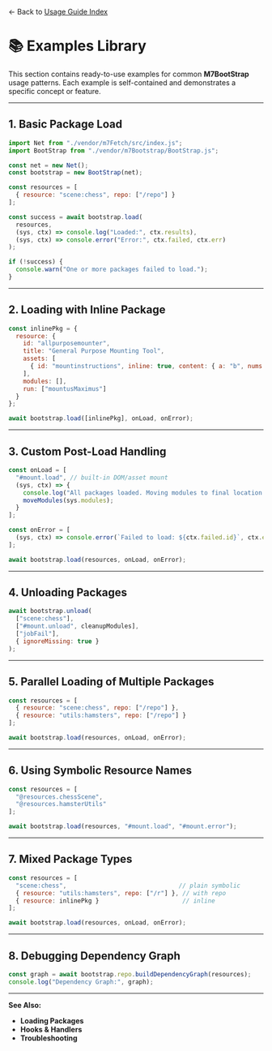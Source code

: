 ← Back to [Usage Guide Index](TOC.md)

# 📚 Examples Library

This section contains ready-to-use examples for common **M7BootStrap** usage patterns.
Each example is self-contained and demonstrates a specific concept or feature.

---

## 1. Basic Package Load

```js
import Net from "./vendor/m7Fetch/src/index.js";
import BootStrap from "./vendor/m7Bootstrap/BootStrap.js";

const net = new Net();
const bootstrap = new BootStrap(net);

const resources = [
  { resource: "scene:chess", repo: ["/repo"] }
];

const success = await bootstrap.load(
  resources,
  (sys, ctx) => console.log("Loaded:", ctx.results),
  (sys, ctx) => console.error("Error:", ctx.failed, ctx.err)
);

if (!success) {
  console.warn("One or more packages failed to load.");
}
```

---

## 2. Loading with Inline Package

```js
const inlinePkg = {
  resource: {
    id: "allpurposemounter",
    title: "General Purpose Mounting Tool",
    assets: [
      { id: "mountinstructions", inline: true, content: { a: "b", nums: [1, 2, 3] } }
    ],
    modules: [],
    run: ["mountusMaximus"]
  }
};

await bootstrap.load([inlinePkg], onLoad, onError);
```

---

## 3. Custom Post-Load Handling

```js
const onLoad = [
  "#mount.load", // built-in DOM/asset mount
  (sys, ctx) => {
    console.log("All packages loaded. Moving modules to final location.");
    moveModules(sys.modules);
  }
];

const onError = [
  (sys, ctx) => console.error(`Failed to load: ${ctx.failed.id}`, ctx.err)
];

await bootstrap.load(resources, onLoad, onError);
```

---

## 4. Unloading Packages

```js
await bootstrap.unload(
  ["scene:chess"],
  ["#mount.unload", cleanupModules],
  ["jobFail"],
  { ignoreMissing: true }
);
```

---

## 5. Parallel Loading of Multiple Packages

```js
const resources = [
  { resource: "scene:chess", repo: ["/repo"] },
  { resource: "utils:hamsters", repo: ["/repo"] }
];

await bootstrap.load(resources, onLoad, onError);
```

---

## 6. Using Symbolic Resource Names

```js
const resources = [
  "@resources.chessScene",
  "@resources.hamsterUtils"
];

await bootstrap.load(resources, "#mount.load", "#mount.error");
```

---

## 7. Mixed Package Types

```js
const resources = [
  "scene:chess",                               // plain symbolic
  { resource: "utils:hamsters", repo: ["/r"] }, // with repo
  { resource: inlinePkg }                       // inline
];

await bootstrap.load(resources, onLoad, onError);
```

---

## 8. Debugging Dependency Graph

```js
const graph = await bootstrap.repo.buildDependencyGraph(resources);
console.log("Dependency Graph:", graph);
```

---

**See Also:**

* **Loading Packages**
* **Hooks & Handlers**
* **Troubleshooting**
